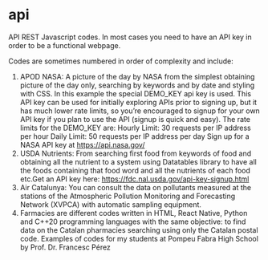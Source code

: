 # api
API REST Javascript codes. In most cases you need to have an API key in order to be a functional webpage.

Codes are sometimes numbered in order of complexity and include:

1) APOD NASA: A picture of the day by NASA from the simplest obtaining picture of the day only, searching by keywords and 
by date and styling with CSS. In this example the special DEMO_KEY api key is used. This API key can be used for initially exploring APIs prior to signing up, but it has much lower rate limits, so you’re encouraged to signup for your own API key if you plan to use the API (signup is quick and easy). The rate limits for the DEMO_KEY are:
Hourly Limit: 30 requests per IP address per hour
Daily Limit: 50 requests per IP address per day
Sign up for a NASA API key at https://api.nasa.gov/
2) USDA Nutrients: From searching first food from keywords of food and obtaining all the nutrient to a system using Datatables library to have all the foods containing that food word and all the nutrients of each food
etc.Get an API key here: https://fdc.nal.usda.gov/api-key-signup.html
3) Air Catalunya: You can consult the data on pollutants measured at the stations of the Atmospheric Pollution Monitoring and Forecasting Network (XVPCA) with automatic sampling equipment.
4) Farmacies are different codes written in HTML, React Native, Python and C++20 programming languages with the same objective: to find data on the Catalan pharmacies searching using only the Catalan postal code.
Examples of codes for my students at Pompeu Fabra High School by Prof. Dr. Francesc Pérez 

